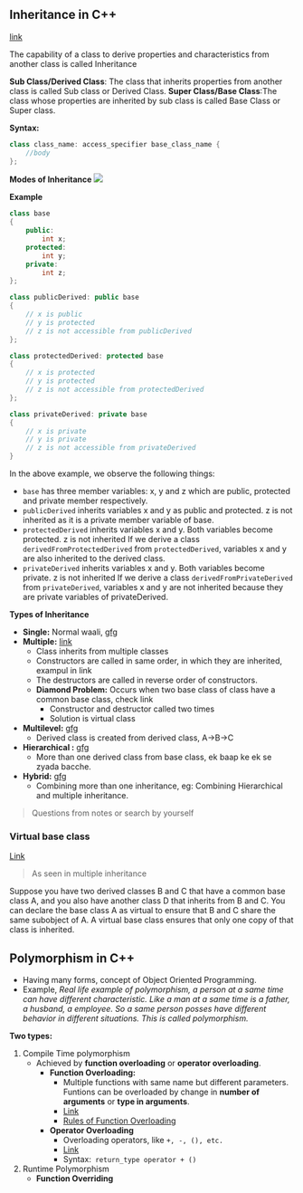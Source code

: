 ## Inheritance in C++
[link](https://www.geeksforgeeks.org/inheritance-in-c/)

The capability of a class to derive properties and characteristics from another class is called Inheritance

**Sub Class/Derived Class**: The class that inherits properties from another class is called Sub class or Derived Class.
**Super Class/Base Class**:The class whose properties are inherited by sub class is called Base Class or Super class. 

**Syntax:**
```c++
class class_name: access_specifier base_class_name {
    //body
};
```
**Modes of Inheritance**
![](http://cdncontribute.geeksforgeeks.org/wp-content/uploads/Untitled-presentation-4.png)

**Example**
```C++
class base 
{
	public:
		int x;
	protected:
		int y;
	private:
		int z;
};

class publicDerived: public base
{
	// x is public
	// y is protected
	// z is not accessible from publicDerived
};

class protectedDerived: protected base
{
	// x is protected
	// y is protected
	// z is not accessible from protectedDerived
};

class privateDerived: private base
{
	// x is private
	// y is private
	// z is not accessible from privateDerived
}
```
In the above example, we observe the following things:
* `base` has three member variables: x, y and z which are public, protected and private member respectively.
* `publicDerived` inherits variables x and y as public and protected. z is not inherited as it is a private member variable of base.
* `protectedDerived` inherits variables x and y. Both variables become protected. z is not inherited
If we derive a class `derivedFromProtectedDerived` from `protectedDerived`, variables x and y are also inherited to the derived class.
* `privateDerived` inherits variables x and y. Both variables become private. z is not inherited
If we derive a class `derivedFromPrivateDerived` from `privateDerived`, variables x and y are not inherited because they are private variables of privateDerived.

**Types of Inheritance**
* **Single:** Normal waali, [gfg](https://www.geeksforgeeks.org/inheritance-in-c/)
* **Multiple:** [link](https://www.geeksforgeeks.org/multiple-inheritance-in-c/)
    * Class inherits from multiple classes
    * Constructors are called in same order, in which they are inherited, exampul in link
    * The destructors are called in reverse order of constructors. 
    * **Diamond Problem:** Occurs when two base class of class have a common base class, check link
        * Constructor and destructor called two times
        * Solution is virtual class
* **Multilevel:** [gfg](https://www.geeksforgeeks.org/inheritance-in-c/)
    * Derived class is created from derived class, A->B->C
* **Hierarchical :** [gfg](https://www.geeksforgeeks.org/inheritance-in-c/)
    * More than one derived class from base class, ek baap ke ek se zyada bacche.
* **Hybrid:** [gfg](https://www.geeksforgeeks.org/inheritance-in-c/)
    * Combining more than one inheritance, eg: Combining Hierarchical and multiple inheritance.
> Questions from notes or search by yourself

### Virtual base class
[Link](https://www.ibm.com/support/knowledgecenter/en/SSLTBW_2.3.0/com.ibm.zos.v2r3.cbclx01/cplr135.htm)

> As seen in multiple inheritance

Suppose you have two derived classes B and C that have a common base class A, and you also have another class D that inherits from B and C. You can declare the base class A as virtual to ensure that B and C share the same subobject of A.
A virtual base class ensures that only one copy of that class is inherited.

## Polymorphism in C++
* Having many forms, concept of Object Oriented Programming.
* Example, *Real life example of polymorphism, a person at a same time can have different characteristic. Like a man at a same time is a father, a husband, a employee. So a same person posses have different behavior in different situations. This is called polymorphism.*

**Two types:**
1. Compile Time polymorphism
	* Achieved by **function overloading** or **operator overloading**.
		* **Function Overloading:** 
			* Multiple functions with same name but different parameters. Funtions can be overloaded by change in **number of arguments** or **type in arguments**.
			* [Link](https://www.geeksforgeeks.org/polymorphism-in-c/)
			* [Rules of Function Overloading](https://www.geeksforgeeks.org/function-overloading-in-c/)
		* **Operator Overloading** 
			* Overloading operators, like `+, -, (), etc.`
			* [Link](https://www.geeksforgeeks.org/polymorphism-in-c/)
			* Syntax:` return_type operator + ()`
2. Runtime Polymorphism
	* **Function Overriding**
